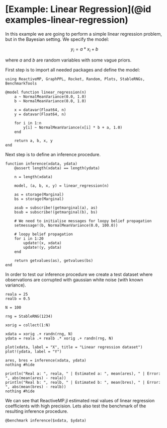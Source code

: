 # [Example: Linear Regression](@id examples-linear-regression)

In this example we are going to perform a simple linear regression problem, but in the Bayesian setting. We specify the model:
```math
y_i = a * x_i + b
```
where $a$ and $b$ are random variables with some vague priors.

First step is to import all needed packages and define the model:

```@example linreg
using ReactiveMP, GraphPPL, Rocket, Random, Plots, StableRNGs, BenchmarkTools
```

```@example linreg
@model function linear_regression(n)
    a ~ NormalMeanVariance(0.0, 1.0)
    b ~ NormalMeanVariance(0.0, 1.0)
    
    x = datavar(Float64, n)
    y = datavar(Float64, n)
    
    for i in 1:n
        y[i] ~ NormalMeanVariance(x[i] * b + a, 1.0)
    end
    
    return a, b, x, y
end
```

Next step is to define an inference procedure.

```@example linreg
function inference(xdata, ydata)
    @assert length(xdata) == length(ydata)
    
    n = length(xdata)
    
    model, (a, b, x, y) = linear_regression(n)
    
    as = storage(Marginal)
    bs = storage(Marginal)
    
    asub = subscribe!(getmarginal(a), as)
    bsub = subscribe!(getmarginal(b), bs)
    
    # We need to initialise messages for loopy belief propagation
    setmessage!(b, NormalMeanVariance(0.0, 100.0))
    
    # loopy belief propagation
    for i in 1:20
        update!(x, xdata)
        update!(y, ydata)
    end
    
    return getvalues(as), getvalues(bs)
end
```

In order to test our inference procedure we create a test dataset where observations are corrupted with gaussian white noise (with known variance).

```@example linreg
reala = 25
realb = 0.5

N = 100

rng = StableRNG(1234)

xorig = collect(1:N)

xdata = xorig .+ randn(rng, N)
ydata = reala .+ realb .* xorig .+ randn(rng, N)

plot(xdata, label = "X", title = "Linear regression dataset")
plot!(ydata, label = "Y")
```

```@example linreg
ares, bres = inference(xdata, ydata)
nothing #hide
```

```@example lingreg
println("Real a: ", reala, " | Estimated a: ", mean(ares), " | Error: ", abs(mean(ares) - reala))
println("Real b: ", realb, " | Estimated b: ", mean(bres), " | Error: ", abs(mean(bres) - realb))
nothing #hide
```

We can see that ReactiveMP.jl estimated real values of linear regression coefficients with high precision. Lets also test the benchmark of the resulting inference procedure.

```@example linreg
@benchmark inference($xdata, $ydata)
```





